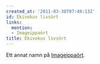 ```yaml
---
created_at: '2011-03-30T07:48:13Z'
id: Ekivokus livsört
links:
  mention:
  - Imageippaört
title: Ekivokus livsört
---
```


Ett annat namn på [Imageippaört].

  [Imageippaört]: Imageippaört